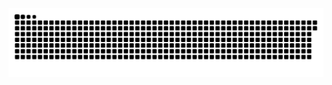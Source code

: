 <picture>
  <source media="(prefers-color-scheme: dark)" srcset="https://raw.githubusercontent.com/MarineHakobyan/MarineHakobyan/8c37a797c7c4e39828d563b0743280433c39a618/github-contribution-grid-snake-dark.svg" />
  <source media="(prefers-color-scheme: light)" srcset="https://raw.githubusercontent.com/MarineHakobyan/MarineHakobyan/8c37a797c7c4e39828d563b0743280433c39a618/github-contribution-grid-snake.svg" />
  <img alt="github-snake" src="https://raw.githubusercontent.com/MarineHakobyan/MarineHakobyan/8c37a797c7c4e39828d563b0743280433c39a618/github-contribution-grid-snake-dark.svg" />
</picture>
